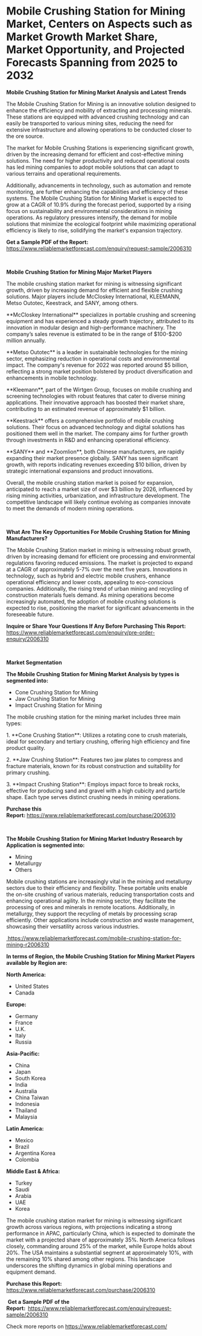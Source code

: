 <p><h1>Mobile Crushing Station for Mining Market, Centers on Aspects such as Market Growth Market Share, Market Opportunity, and Projected Forecasts Spanning from 2025 to 2032</h1></p><p><strong>Mobile Crushing Station for Mining Market Analysis and Latest Trends</strong></p>
<p><p>The Mobile Crushing Station for Mining is an innovative solution designed to enhance the efficiency and mobility of extracting and processing minerals. These stations are equipped with advanced crushing technology and can easily be transported to various mining sites, reducing the need for extensive infrastructure and allowing operations to be conducted closer to the ore source. </p><p>The market for Mobile Crushing Stations is experiencing significant growth, driven by the increasing demand for efficient and cost-effective mining solutions. The need for higher productivity and reduced operational costs has led mining companies to adopt mobile solutions that can adapt to various terrains and operational requirements. </p><p>Additionally, advancements in technology, such as automation and remote monitoring, are further enhancing the capabilities and efficiency of these systems. The Mobile Crushing Station for Mining Market is expected to grow at a CAGR of 10.9% during the forecast period, supported by a rising focus on sustainability and environmental considerations in mining operations. As regulatory pressures intensify, the demand for mobile solutions that minimize the ecological footprint while maximizing operational efficiency is likely to rise, solidifying the market's expansion trajectory.</p></p>
<p><strong>Get a Sample PDF of the Report:&nbsp;</strong> <a href="https://www.reliablemarketforecast.com/enquiry/request-sample/2006310?utm_campaign=2730&utm_medium=2&utm_source=Github&utm_content=ia&utm_term=02032025&utm_id=mobile-crushing-station-for-mining">https://www.reliablemarketforecast.com/enquiry/request-sample/2006310</a></p>
<p>&nbsp;</p>
<p><strong>Mobile Crushing Station for Mining Major Market Players</strong></p>
<p><p>The mobile crushing station market for mining is witnessing significant growth, driven by increasing demand for efficient and flexible crushing solutions. Major players include McCloskey International, KLEEMANN, Metso Outotec, Keestrack, and SANY, among others. </p><p>**McCloskey International** specializes in portable crushing and screening equipment and has experienced a steady growth trajectory, attributed to its innovation in modular design and high-performance machinery. The company’s sales revenue is estimated to be in the range of $100-$200 million annually.</p><p>**Metso Outotec** is a leader in sustainable technologies for the mining sector, emphasizing reduction in operational costs and environmental impact. The company's revenue for 2022 was reported around $5 billion, reflecting a strong market position bolstered by product diversification and enhancements in mobile technology.</p><p>**Kleemann**, part of the Wirtgen Group, focuses on mobile crushing and screening technologies with robust features that cater to diverse mining applications. Their innovative approach has boosted their market share, contributing to an estimated revenue of approximately $1 billion.</p><p>**Keestrack** offers a comprehensive portfolio of mobile crushing solutions. Their focus on advanced technology and digital solutions has positioned them well in the market. The company aims for further growth through investments in R&D and enhancing operational efficiency.</p><p>**SANY** and **Zoomlion**, both Chinese manufacturers, are rapidly expanding their market presence globally. SANY has seen significant growth, with reports indicating revenues exceeding $10 billion, driven by strategic international expansions and product innovations.</p><p>Overall, the mobile crushing station market is poised for expansion, anticipated to reach a market size of over $3 billion by 2026, influenced by rising mining activities, urbanization, and infrastructure development. The competitive landscape will likely continue evolving as companies innovate to meet the demands of modern mining operations.</p></p>
<p>&nbsp;</p>
<p><strong>What Are The Key Opportunities For Mobile Crushing Station for Mining Manufacturers?</strong></p>
<p><p>The Mobile Crushing Station market in mining is witnessing robust growth, driven by increasing demand for efficient ore processing and environmental regulations favoring reduced emissions. The market is projected to expand at a CAGR of approximately 5-7% over the next five years. Innovations in technology, such as hybrid and electric mobile crushers, enhance operational efficiency and lower costs, appealing to eco-conscious companies. Additionally, the rising trend of urban mining and recycling of construction materials fuels demand. As mining operations become increasingly automated, the adoption of mobile crushing solutions is expected to rise, positioning the market for significant advancements in the foreseeable future.</p></p>
<p><strong>Inquire or Share Your Questions If Any Before Purchasing This Report:</strong> <a href="https://www.reliablemarketforecast.com/enquiry/pre-order-enquiry/2006310?utm_campaign=2730&utm_medium=2&utm_source=Github&utm_content=ia&utm_term=02032025&utm_id=mobile-crushing-station-for-mining">https://www.reliablemarketforecast.com/enquiry/pre-order-enquiry/2006310</a></p>
<p>&nbsp;</p>
<p><strong>Market Segmentation</strong></p>
<p><strong>The Mobile Crushing Station for Mining Market Analysis by types is segmented into:</strong></p>
<p><ul><li>Cone Crushing Station for Mining</li><li>Jaw Crushing Station for Mining</li><li>Impact Crushing Station for Mining</li></ul></p>
<p><p>The mobile crushing station for the mining market includes three main types: </p><p>1. **Cone Crushing Station**: Utilizes a rotating cone to crush materials, ideal for secondary and tertiary crushing, offering high efficiency and fine product quality. </p><p>2. **Jaw Crushing Station**: Features two jaw plates to compress and fracture materials, known for its robust construction and suitability for primary crushing.</p><p>3. **Impact Crushing Station**: Employs impact force to break rocks, effective for producing sand and gravel with a high cubicity and particle shape. Each type serves distinct crushing needs in mining operations.</p></p>
<p><strong>Purchase this Report:&nbsp;</strong><a href="https://www.reliablemarketforecast.com/purchase/2006310?utm_campaign=2730&utm_medium=2&utm_source=Github&utm_content=ia&utm_term=02032025&utm_id=mobile-crushing-station-for-mining">https://www.reliablemarketforecast.com/purchase/2006310</a></p>
<p>&nbsp;</p>
<p><strong>The Mobile Crushing Station for Mining Market Industry Research by Application is segmented into:</strong></p>
<p><ul><li>Mining</li><li>Metallurgy</li><li>Others</li></ul></p>
<p><p>Mobile crushing stations are increasingly vital in the mining and metallurgy sectors due to their efficiency and flexibility. These portable units enable the on-site crushing of various materials, reducing transportation costs and enhancing operational agility. In the mining sector, they facilitate the processing of ores and minerals in remote locations. Additionally, in metallurgy, they support the recycling of metals by processing scrap efficiently. Other applications include construction and waste management, showcasing their versatility across various industries.</p></p>
<p><a href="https://www.reliablemarketforecast.com/mobile-crushing-station-for-mining-r2006310?utm_campaign=2730&utm_medium=2&utm_source=Github&utm_content=ia&utm_term=02032025&utm_id=mobile-crushing-station-for-mining">&nbsp;https://www.reliablemarketforecast.com/mobile-crushing-station-for-mining-r2006310</a></p>
<p><strong>In terms of Region, the Mobile Crushing Station for Mining Market Players available by Region are:</strong></p>
<p>
    <p> <strong> North America: </strong>
        <ul>
            <li>United States</li>
            <li>Canada</li>
        </ul>
        </p> 
    <p> <strong> Europe: </strong>
        <ul>
            <li>Germany</li>
            <li>France</li>
            <li>U.K.</li>
            <li>Italy</li>
            <li>Russia</li>
        </ul>
        </p> 
    <p> <strong> Asia-Pacific: </strong>
        <ul>
            <li>China</li>
            <li>Japan</li>
            <li>South Korea</li>
            <li>India</li>
            <li>Australia</li>
            <li>China Taiwan</li>
            <li>Indonesia</li>
            <li>Thailand</li>
            <li>Malaysia</li>
        </ul>
        </p> 
    <p> <strong> Latin America: </strong>
        <ul>
            <li>Mexico</li>
            <li>Brazil</li>
            <li>Argentina Korea</li>
            <li>Colombia</li>
        </ul>
        </p> 
    <p> <strong> Middle East & Africa: </strong>
        <ul>
            <li>Turkey</li>
            <li>Saudi</li>
            <li>Arabia</li>
            <li>UAE</li>
            <li>Korea</li>
        </ul>
    </p>
    </p>
<p><p>The mobile crushing station market for mining is witnessing significant growth across various regions, with projections indicating a strong performance in APAC, particularly China, which is expected to dominate the market with a projected share of approximately 35%. North America follows closely, commanding around 25% of the market, while Europe holds about 20%. The USA maintains a substantial segment at approximately 10%, with the remaining 10% shared among other regions. This landscape underscores the shifting dynamics in global mining operations and equipment demand.</p></p>
<p><strong>Purchase this Report: </strong><a href="https://www.reliablemarketforecast.com/purchase/2006310?utm_campaign=2730&utm_medium=2&utm_source=Github&utm_content=ia&utm_term=02032025&utm_id=mobile-crushing-station-for-mining">https://www.reliablemarketforecast.com/purchase/2006310</a></p>
<p>&nbsp;<strong>Get a Sample PDF of the Report:&nbsp;&nbsp;</strong><a href="https://www.reliablemarketforecast.com/enquiry/request-sample/2006310?utm_campaign=2730&utm_medium=2&utm_source=Github&utm_content=ia&utm_term=02032025&utm_id=mobile-crushing-station-for-mining">https://www.reliablemarketforecast.com/enquiry/request-sample/2006310</a></p>
<p><strong></strong></p>
<p>Check more reports on <a href="https://www.reliablemarketforecast.com/?utm_campaign=2730&utm_medium=2&utm_source=Github&utm_content=ia&utm_term=02032025&utm_id=mobile-crushing-station-for-mining">https://www.reliablemarketforecast.com/</a></p>